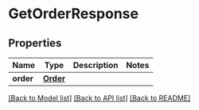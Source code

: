 # GetOrderResponse

## Properties
Name | Type | Description | Notes
------------ | ------------- | ------------- | -------------
**order** | [**Order**](Order.md) |  | 

[[Back to Model list]](../README.md#documentation-for-models) [[Back to API list]](../README.md#documentation-for-api-endpoints) [[Back to README]](../README.md)

